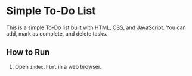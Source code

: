 # Simple To-Do List

This  is a simple To-Do list built with HTML, CSS, and JavaScript. You can add, mark as complete, and delete tasks.

## How to Run
1. Open `index.html` in a web browser.
